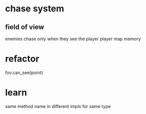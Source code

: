 # chase system

## field of view

enemies chase only when they see the player
player map memory

# refactor

fov.can_see(point)

# learn

same method name in different impls for same type

